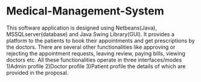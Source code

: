 # Medical-Management-System
This software application is designed using Netbeans(Java), MSSQLserver(database) and Java Swing Library(GUI).
It provides a platform to the patients to book their appointments and get prescriptions by the doctors.
There are several other functionalities like approving or rejecting the appointment requests, leaving review, 
paying bills, viewing doctors etc. All these functionalities operate in three interfaces/modes
1)Admin profile 2)Doctor profile 3)Patient profile the details of which are provided in the proposal.
